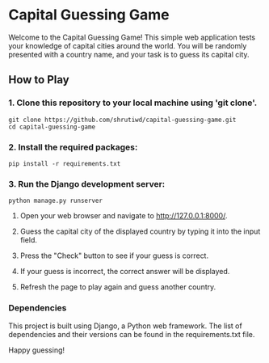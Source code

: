 # Capital Guessing Game

Welcome to the Capital Guessing Game! This simple web application tests your knowledge of capital cities around the world. You will be randomly presented with a country name, and your task is to guess its capital city.

## How to Play

### 1. Clone this repository to your local machine using 'git clone'.

```
git clone https://github.com/shrutiwd/capital-guessing-game.git
cd capital-guessing-game
```

### 2. Install the required packages:
```
pip install -r requirements.txt
```

### 3. Run the Django development server:
```
python manage.py runserver
```

1. Open your web browser and navigate to http://127.0.0.1:8000/.

2. Guess the capital city of the displayed country by typing it into the input field.

3. Press the "Check" button to see if your guess is correct.

4. If your guess is incorrect, the correct answer will be displayed.

5. Refresh the page to play again and guess another country.

### Dependencies
This project is built using Django, a Python web framework. The list of dependencies and their versions can be found in the requirements.txt file.

Happy guessing!
